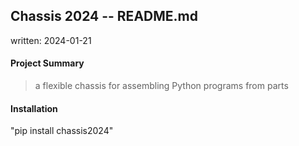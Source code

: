 ## Chassis 2024 -- README.md
written: 2024-01-21

#### Project Summary
> a flexible chassis for assembling Python programs from parts

#### Installation

"pip install chassis2024"

